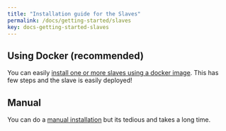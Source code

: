 ```yaml
---
title: "Installation guide for the Slaves"
permalink: /docs/getting-started/slaves
key: docs-getting-started-slaves
---
```


## Using Docker (recommended)
You can easily [install one or more slaves using a docker image](/fireping/getting-started/slaves/docker). This has few steps and the slave is easily deployed!

## Manual
You can do a [manual installation](/fireping/getting-started/slaves/manual) but its tedious and takes a long time.
